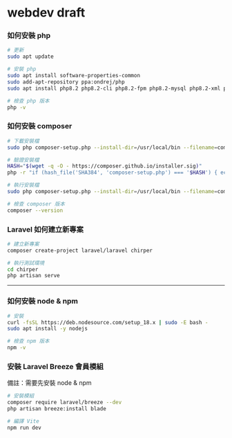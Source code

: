 # webdev draft

### 如何安裝 php
```sh
# 更新
sudo apt update

# 安裝 php
sudo apt install software-properties-common
sudo add-apt-repository ppa:ondrej/php
sudo apt install php8.2 php8.2-cli php8.2-fpm php8.2-mysql php8.2-xml php8.2-mbstring php8.2-curl php8.2-zip php8.2-gd

# 檢查 php 版本
php -v
```

### 如何安裝 composer
```sh
# 下載安裝檔
sudo php composer-setup.php --install-dir=/usr/local/bin --filename=composer

# 驗證安裝檔
HASH="$(wget -q -O - https://composer.github.io/installer.sig)"
php -r "if (hash_file('SHA384', 'composer-setup.php') === '$HASH') { echo 'Installer verified'; } else { echo 'Installer corrupt'; unlink('composer-setup.php'); } echo PHP_EOL;"

# 執行安裝檔
sudo php composer-setup.php --install-dir=/usr/local/bin --filename=composer

# 檢查 composer 版本
composer --version
```

### Laravel 如何建立新專案
```sh
# 建立新專案
composer create-project laravel/laravel chirper

# 執行測試環境
cd chirper
php artisan serve
```

---

### 如何安裝 node & npm
```sh
# 安裝
curl -fsSL https://deb.nodesource.com/setup_18.x | sudo -E bash -
sudo apt install -y nodejs

# 檢查 npm 版本
npm -v
```

### 安裝 Laravel Breeze 會員模組
備註：需要先安裝 node & npm

```sh
# 安裝模組
composer require laravel/breeze --dev
php artisan breeze:install blade

# 編譯 Vite
npm run dev
```
